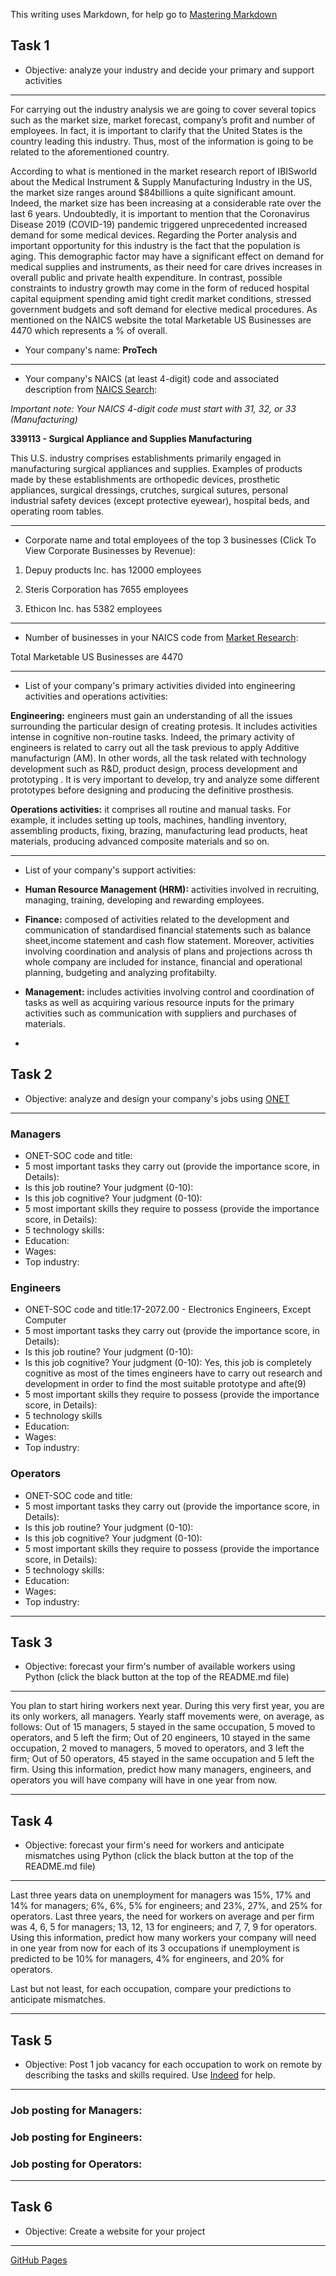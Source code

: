 This writing uses Markdown, for help go to [Mastering Markdown](https://guides.github.com/features/mastering-markdown/)

## Task 1
* Objective: analyze your industry and decide your primary and support activities
***
For carrying out the industry analysis we are going to cover several topics such as the market size, market forecast, company’s profit and number of employees. In fact, it is important to clarify that the United States is the country leading this industry. Thus, most of the information is going to be related to the aforementioned country. 

According to what is mentioned in the market research report of IBISworld about the Medical Instrument & Supply Manufacturing Industry in the US, the market size ranges around $84billions a quite significant amount. Indeed, the market size has been increasing at a considerable rate over the last 6 years. Undoubtedly, it is important to mention that the Coronavirus Disease 2019 (COVID-19) pandemic triggered unprecedented increased demand for some medical devices.  Regarding the Porter analysis and important opportunity for this industry is the fact that the population is aging. This demographic factor  may have a  significant effect on demand for medical supplies and instruments, as their need for care drives increases in overall public and private health expenditure. In contrast, possible constraints to industry growth may come in the form of reduced hospital capital equipment spending amid tight credit market conditions, stressed government budgets and soft demand for elective medical procedures. As mentioned on the NAICS  website the total Marketable US Businesses are 4470 which represents a  % of overall.

* Your company's name: **ProTech**
***
* Your company's NAICS (at least 4-digit) code and associated description from [NAICS Search](https://www.naics.com/search/):

*Important note: Your NAICS 4-digit code must start with 31, 32, or 33 (Manufacturing)*

**339113 - Surgical Appliance and Supplies Manufacturing** 

This U.S. industry comprises establishments primarily engaged in manufacturing surgical appliances and supplies. Examples of products made by these establishments are orthopedic devices, prosthetic appliances, surgical dressings, crutches, surgical sutures, personal industrial safety devices (except protective eyewear), hospital beds, and operating room tables.
***
* Corporate name and total employees of the top 3 businesses (Click To View Corporate Businesses by Revenue):

1. Depuy products Inc. has 12000 employees

2. Steris Corporation has 7655 employees 

3. Ethicon Inc. has 5382 employees
***
* Number of businesses in your NAICS code from [Market Research](https://www.naics.com/market-research/):

Total Marketable US Businesses are 4470 
***
* List of your company's primary activities divided into engineering activities and operations activities:

**Engineering:** engineers must gain an understanding of all the issues surrounding the particular design of creating protesis. It includes activities intense in cognitive non-routine tasks. Indeed, the primary activity of engineers is related to carry out all the task previous to apply Additive manufacturign (AM). In other words, all the task related with technology development such as R&D, product design, process development and prototyping . It is very important to develop, try and analyze some different prototypes before designing and producing the definitive prosthesis.

**Operations activities:** it comprises all routine and manual tasks. For example, it includes setting up tools, machines, handling inventory, assembling products, fixing, brazing, manufacturing lead products, heat materials, producing advanced composite materials and so on. 
***
* List of your company's support activities:

 * **Human Resource Management (HRM):** activities involved in recruiting, managing, training, developing and rewarding employees.
 * **Finance:** composed of activities related to the development and communication of standardised financial statements such as balance sheet,income statement and cash flow statement. Moreover, activities involving coordination and analysis of plans and projections across th whole company are included for instance, financial and operational planning, budgeting and analyzing profitabilty. 
 * **Management:** includes activities involving control and coordination of tasks as well as  acquiring various resource inputs for the primary activities such as communication with suppliers and purchases of materials.
* 
## Task 2
* Objective: analyze and design your company's jobs using [ONET](https://www.onetonline.org/) 
***
### Managers
* ONET-SOC code and title:
* 5 most important tasks they carry out (provide the importance score, in Details):
* Is this job routine? Your judgment (0-10):
* Is this job cognitive? Your judgment (0-10):
* 5 most important skills they require to possess (provide the importance score, in Details):
* 5 technology skills:
* Education:
* Wages:
* Top industry:
### Engineers
* ONET-SOC code and title:17-2072.00 - Electronics Engineers, Except Computer
* 5 most important tasks they carry out (provide the importance score, in Details):
* Is this job routine? Your judgment (0-10): 
* Is this job cognitive? Your judgment (0-10): Yes, this job is completely cognitive as most of the times engineers have to carry out research and development in order to find the most suitable prototype and afte(9) 
* 5 most important skills they require to possess (provide the importance score, in Details):
* 5 technology skills
* Education:
* Wages:
* Top industry:
### Operators
* ONET-SOC code and title:
* 5 most important tasks they carry out (provide the importance score, in Details):
* Is this job routine? Your judgment (0-10):
* Is this job cognitive? Your judgment (0-10):
* 5 most important skills they require to possess (provide the importance score, in Details):
* 5 technology skills:
* Education:
* Wages:
* Top industry:
***

## Task 3
* Objective: forecast your firm's number of available workers using Python (click the black button at the top of the README.md file)
***
You plan to start hiring workers next year. During this very first year, you are its only workers, all managers. Yearly staff movements were, on average, as follows: Out of 15 managers, 5 stayed in the same occupation, 5 moved to operators, and 5 left the firm; Out of 20 engineers, 10 stayed in the same occupation, 2 moved to managers, 5 moved to operators, and 3 left the firm; Out of 50 operators, 45 stayed in the same occupation and 5 left the firm. Using this information, predict how many managers, engineers, and operators you will have company will have in one year from now.
***

## Task 4
* Objective: forecast your firm's need for workers and anticipate mismatches using Python (click the black button at the top of the README.md file)
***
Last three years data on unemployment for managers was 15%, 17% and 14% for managers; 6%, 6%, 5% for engineers; and 23%, 27%, and 25% for operators. Last three years, the need for workers on average and per firm was 4, 6, 5 for managers; 13, 12, 13 for engineers; and 7, 7, 9 for operators. Using this information, predict how many workers your company will need in one year from now for each of its 3 occupations if unemployment is predicted to be 10% for managers, 4% for engineers, and 20% for operators. 

Last but not least, for each occupation, compare your predictions to anticipate mismatches.
***

## Task 5
* Objective: Post 1 job vacancy for each occupation to work on remote by describing the tasks and skills required. Use [Indeed](https://www.indeed.com/l-Remote-jobs.html) for help.
***
### Job posting for Managers:
### Job posting for Engineers:
### Job posting for Operators:
***

## Task 6
* Objective: Create a website for your project
***
[GitHub Pages](https://pages.github.com/)
